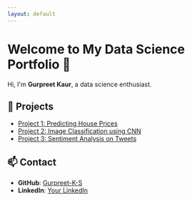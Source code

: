 ```yaml
---
layout: default
---
```


<link rel="stylesheet" href="/assets/css/custom.css">

# Welcome to My Data Science Portfolio 🚀  

Hi, I'm **Gurpreet Kaur**, a data science enthusiast.  

## 🔹 Projects  
- [Project 1: Predicting House Prices](#)  
- [Project 2: Image Classification using CNN](#)  
- [Project 3: Sentiment Analysis on Tweets](#)  

## 📫 Contact  
- **GitHub**: [Gurpreet-K-S](https://github.com/Gurpreet-K-S)  
- **LinkedIn**: [Your LinkedIn](#)  
